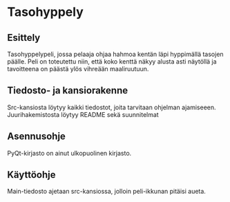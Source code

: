 # Tasohyppely

## Esittely
 Tasohyppelypeli, jossa pelaaja ohjaa hahmoa kentän läpi hyppimällä tasojen päälle. Peli on toteutettu niin, että koko kenttä näkyy alusta asti näytöllä ja tavoitteena on päästä ylös vihreään maaliruutuun. 

## Tiedosto- ja kansiorakenne
Src-kansiosta löytyy kaikki tiedostot, joita tarvitaan ohjelman ajamiseeen. Juurihakemistosta löytyy README sekä suunnitelmat

## Asennusohje
PyQt-kirjasto on ainut ulkopuolinen kirjasto.

## Käyttöohje
Main-tiedosto ajetaan src-kansiossa, jolloin peli-ikkunan pitäisi aueta.